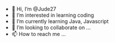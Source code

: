 - 👋 Hi, I’m @Jude27
- 👀 I’m interested in learning coding
- 🌱 I’m currently learning Java, Javascript
- 💞️ I’m looking to collaborate on ...
- 📫 How to reach me ...

<!---
Jude27/Jude27 is a ✨ special ✨ repository because its `README.md` (this file) appears on your GitHub profile.
You can click the Preview link to take a look at your changes.
--->
